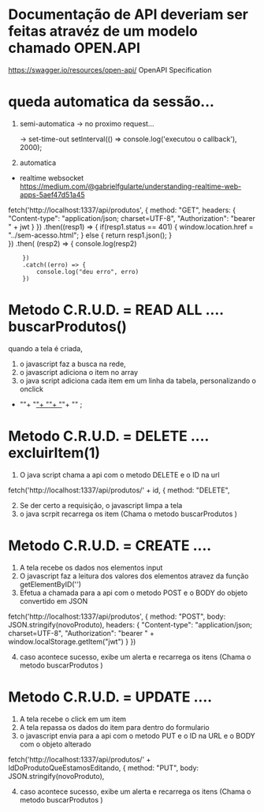 # Documentação de API deveriam ser feitas atravéz de um modelo chamado OPEN.API

https://swagger.io/resources/open-api/
OpenAPI Specification




# queda automatica da sessão...
 1. semi-automatica
     -> no proximo request...


     -> set-time-out
        setInterval(() => console.log('executou o callback'), 2000);


2. automatica 
- realtime websocket
https://medium.com/@gabrielfgularte/understanding-realtime-web-apps-5aef47d51a45





 fetch('http://localhost:1337/api/produtos', {
        method: "GET",
        headers: {
                "Content-type": "application/json; charset=UTF-8",
                "Authorization": "bearer " + jwt
            }
        })
        .then((resp1) => {
            if(resp1.status == 401) {
                window.location.href = "../sem-acesso.html";
            } else {
                return resp1.json();
            }  
        })
        .then(  (resp2) => { 
            console.log(resp2)
             
        })
        .catch((erro) => {
            console.log("deu erro", erro)
        })



# Metodo C.R.U.D. = READ ALL .... buscarProdutos()

quando a tela é criada, 
1. o javascript faz a busca na rede, 
2. o javascript adiciona o item no array
3. o java script adiciona cada item em um linha da tabela, personalizando o onclick
  -  "<td>"+ 
        "<a href='#'>"+
          "<i class='fa fa-trash' aria-hidden='true' onclick='excluirItem("+id +")'></i>"+
         "</a>"+
      "</td>" ; 




# Metodo C.R.U.D. = DELETE  .... excluirItem(1)
1. O java script chama a api com o metodo DELETE e o ID na url 

fetch('http://localhost:1337/api/produtos/' + id, {
        method: "DELETE",

2. Se der certo a requisição, o javascript limpa a tela
3. o java scrpit recarrega os item (Chama o metodo buscarProdutos )





# Metodo C.R.U.D. = CREATE  .... 

1. A tela recebe os dados nos elementos input 
2. O javascript faz a leitura dos valores dos elementos atravez da função getElementByID('')
3. Efetua a chamada para a api com o metodo POST e o BODY do objeto convertido em JSON

fetch('http://localhost:1337/api/produtos', {
    method: "POST",
    body: JSON.stringify(novoProduto),
    headers: {
            "Content-type": "application/json; charset=UTF-8",
            "Authorization": "bearer " + window.localStorage.getItem("jwt")
        }
    })

4. caso acontece sucesso, exibe um alerta e recarrega os itens  (Chama o metodo buscarProdutos )




# Metodo C.R.U.D. = UPDATE  .... 


1. A tela recebe o click em um item 
2. A tela repassa os dados do item para dentro do formulario
3. o javascript envia para a api com o metodo PUT e o ID na URL e o BODY com o objeto alterado


 fetch('http://localhost:1337/api/produtos/' + IdDoProdutoQueEstamosEditando, {
    method: "PUT",
    body: JSON.stringify(novoProduto),


4. caso acontece sucesso, exibe um alerta e recarrega os itens  (Chama o metodo buscarProdutos )

